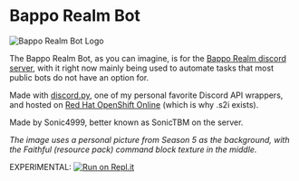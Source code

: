 # Bappo Realm Bot

![Bappo Realm Bot Logo](https://cdn.discordapp.com/avatars/618993974048194560/9533dc8ab73566f714731f17ed90d913.png?size=256)

The Bappo Realm Bot, as you can imagine, is for the [Bappo Realm discord server](https://discord.gg/E2d8WM3 "The Discord Server"), with it right now mainly being used to automate tasks that most public bots do not have an option for.

Made with [discord.py](https://github.com/Rapptz/discord.py "Github link"), one of my personal favorite Discord API wrappers, and hosted on [Red Hat OpenShift Online](https://www.openshift.com/ "OpenShift Website") (which is why .s2i exists).

Made by Sonic4999, better known as SonicTBM on the server.

*The image uses a personal picture from Season 5 as the background, with the Faithful (resource pack) command block texture in the middle.*

EXPERIMENTAL: 
[![Run on Repl.it](https://repl.it/badge/github/Sonic4999/BappoRealmBot)](https://repl.it/github/Sonic4999/BappoRealmBot)